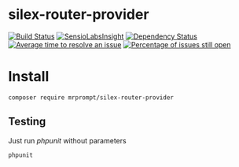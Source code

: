 # silex-router-provider 
[![Build Status](https://travis-ci.org/mrprompt/silex-router-provider.png)](https://travis-ci.org/mrprompt/silex-router-provider) 
[![SensioLabsInsight](https://insight.sensiolabs.com/projects/7b8ed0fc-2f5a-4e6f-84fd-030430a3482e/mini.png)](https://insight.sensiolabs.com/projects/7b8ed0fc-2f5a-4e6f-84fd-030430a3482e)
[![Dependency Status](https://www.versioneye.com/user/projects/55ddde652383e9002500006d/badge.svg?style=flat)](https://www.versioneye.com/user/projects/55ddde652383e9002500006d)
[![Average time to resolve an issue](http://isitmaintained.com/badge/resolution/mrprompt/silex-router-provider.svg)](http://isitmaintained.com/project/mrprompt/silex-router-provider "Average time to resolve an issue")
[![Percentage of issues still open](http://isitmaintained.com/badge/open/mrprompt/silex-router-provider.svg)](http://isitmaintained.com/project/mrprompt/silex-router-provider "Percentage of issues still open")

# Install

```
composer require mrprompt/silex-router-provider
```

## Testing

Just run *phpunit* without parameters

```
phpunit
```

